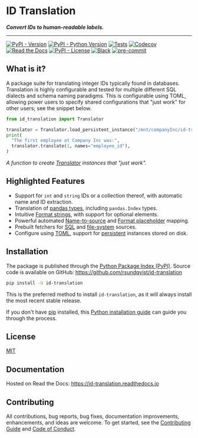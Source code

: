 # ID Translation
**_Convert IDs to human-readable labels._**

-----------------

[![PyPI - Version](https://img.shields.io/pypi/v/id-translation.svg)](https://pypi.python.org/pypi/id-translation)
[![PyPI - Python Version](https://img.shields.io/pypi/pyversions/id-translation.svg)](https://pypi.python.org/pypi/id-translation)
[![Tests](https://github.com/rsundqvist/id-translation/workflows/tests/badge.svg)](https://github.com/rsundqvist/id-translation/actions?workflow=tests)
[![Codecov](https://codecov.io/gh/rsundqvist/id-translation/branch/master/graph/badge.svg)](https://codecov.io/gh/rsundqvist/id-translation)
[![Read the Docs](https://readthedocs.org/projects/id-translation/badge/)](https://id-translation.readthedocs.io/)
[![PyPI - License](https://img.shields.io/pypi/l/id-translation.svg)](https://pypi.python.org/pypi/id-translation)
[![Black](https://img.shields.io/badge/code%20style-black-000000.svg)](https://github.com/psf/black)
[![pre-commit](https://img.shields.io/badge/pre--commit-enabled-brightgreen?logo=pre-commit&logoColor=white)](https://github.com/pre-commit/pre-commit)

## What is it?
A package suite for translating integer IDs typically found in databases. Translation is highly configurable and tested
for multiple different SQL dialects and schema naming paradigms. This is configurable using TOML, allowing power users
to specify shared configurations that "just work" for other users; see the snippet below.

```python
from id_translation import Translator

translator = Translator.load_persistent_instance("/mnt/companyInc/id-translation/config.toml")
print(
  "The first employee at Company Inc was:", 
  translator.translate(1, names="employee_id"),
)
```
_A function to create [Translator][translate] instances that "just work"._

## Highlighted Features
- Support for ``int`` and ``string`` IDs or a collection thereof, with automatic name and ID extraction.
- Translation of [pandas types][pandas-translation], including `pandas.Index` types.
- Intuitive [Format strings][format], with support for optional elements.
- Powerful automated [Name-to-source][n2s-mapping] and [Format placeholder][pm-mapping] mapping.
- Prebuilt fetchers for [SQL][sql-fetcher] and [file-system][pandas-fetcher] sources.
- Configure using [TOML][translator-config], support for [persistent] instances stored on disk.

[pandas-translation]: https://id-translation.readthedocs.io/en/stable/documentation/examples/notebooks/cookbook/pandas-index.html
[translate]: https://id-translation.readthedocs.io/en/stable/_autosummary/id_translation.html#id_translation.Translator.translate
[format]: https://id-translation.readthedocs.io/en/stable/_autosummary/id_translation.offline.html#id_translation.offline.Format
[n2s-mapping]: https://id-translation.readthedocs.io/en/stable/documentation/translation-primer.html#name-to-source-mapping
[pm-mapping]: https://id-translation.readthedocs.io/en/stable/documentation/translation-primer.html#placeholder-mapping
[persistent]: https://id-translation.readthedocs.io/en/stable/_autosummary/id_translation.html#id_translation.Translator.load_persistent_instance
[sql-fetcher]: https://id-translation.readthedocs.io/en/stable/_autosummary/id_translation.fetching.html#id_translation.fetching.SqlFetcher
[pandas-fetcher]: https://id-translation.readthedocs.io/en/stable/_autosummary/id_translation.fetching.html#id_translation.fetching.PandasFetcher
[translator-config]: https://id-translation.readthedocs.io/en/stable/documentation/translator-config.html


## Installation
The package is published through the [Python Package Index (PyPI)]. Source code
is available on GitHub: https://github.com/rsundqvist/id-translation

```sh
pip install -U id-translation
```

This is the preferred method to install ``id-translation``, as it will always install the
most recent stable release.

If you don't have [pip] installed, this [Python installation guide] can guide
you through the process.

## License
[MIT](LICENSE.md)

## Documentation
Hosted on Read the Docs: https://id-translation.readthedocs.io

## Contributing

All contributions, bug reports, bug fixes, documentation improvements, enhancements, and ideas are welcome. To get 
started, see the [Contributing Guide](CONTRIBUTING.md) and [Code of Conduct](CODE_OF_CONDUCT.md).

[Python Package Index (PyPI)]: https://pypi.org/project/id-translation
[pip]: https://pip.pypa.io
[Python installation guide]: http://docs.python-guide.org/en/stable/starting/installation/
